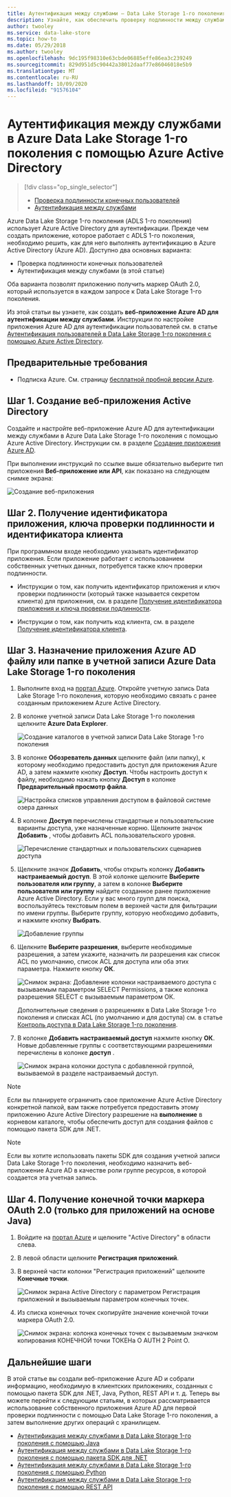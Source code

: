 ```yaml
---
title: Аутентификация между службами — Data Lake Storage 1-го поколения — Azure
description: Узнайте, как обеспечить проверку подлинности между службами с помощью Azure Data Lake Storage 1-го поколения Azure Active Directory.
author: twooley
ms.service: data-lake-store
ms.topic: how-to
ms.date: 05/29/2018
ms.author: twooley
ms.openlocfilehash: 9dc195f98310e63cbde06885effe86ea3c239249
ms.sourcegitcommit: 829d951d5c90442a38012daaf77e86046018e5b9
ms.translationtype: MT
ms.contentlocale: ru-RU
ms.lasthandoff: 10/09/2020
ms.locfileid: "91576104"
---
```

# <a name="service-to-service-authentication-with-azure-data-lake-storage-gen1-using-azure-active-directory"></a>Аутентификация между службами в Azure Data Lake Storage 1-го поколения с помощью Azure Active Directory
> [!div class="op_single_selector"]
> * [Проверка подлинности конечных пользователей](data-lake-store-end-user-authenticate-using-active-directory.md)
> * [Аутентификация между службами](data-lake-store-service-to-service-authenticate-using-active-directory.md)
> 
>  

Azure Data Lake Storage 1-го поколения (ADLS 1-го поколения) использует Azure Active Directory для аутентификации. Прежде чем создать приложение, которое работает с ADLS 1-го поколения, необходимо решить, как для него выполнять аутентификацию в Azure Active Directory (Azure AD). Доступно два основных варианта:

* Проверка подлинности конечных пользователей 
* Аутентификация между службами (в этой статье) 

Оба варианта позволят приложению получить маркер OAuth 2.0, который используется в каждом запросе к Data Lake Storage 1-го поколения.

Из этой статьи вы узнаете, как создать **веб-приложение Azure AD для аутентификации между службами**. Инструкции по настройке приложения Azure AD для аутентификации пользователей см. в статье [Аутентификация пользователей в Data Lake Storage 1-го поколения с помощью Azure Active Directory](data-lake-store-end-user-authenticate-using-active-directory.md).

## <a name="prerequisites"></a>Предварительные требования
* Подписка Azure. См. страницу [бесплатной пробной версии Azure](https://azure.microsoft.com/pricing/free-trial/).

## <a name="step-1-create-an-active-directory-web-application"></a>Шаг 1. Создание веб-приложения Active Directory

Создайте и настройте веб-приложение Azure AD для аутентификации между службами в Azure Data Lake Storage 1-го поколения с помощью Azure Active Directory. Инструкции см. в разделе [Создание приложения Azure AD](../active-directory/develop/howto-create-service-principal-portal.md).

При выполнении инструкций по ссылке выше обязательно выберите тип приложения **Веб-приложение или API**, как показано на следующем снимке экрана:

![Создание веб-приложения](./media/data-lake-store-authenticate-using-active-directory/azure-active-directory-create-web-app.png "Создание веб-приложения")

## <a name="step-2-get-application-id-authentication-key-and-tenant-id"></a>Шаг 2. Получение идентификатора приложения, ключа проверки подлинности и идентификатора клиента
При программном входе необходимо указывать идентификатор приложения. Если приложение работает с использованием собственных учетных данных, потребуется также ключ проверки подлинности.

* Инструкции о том, как получить идентификатор приложения и ключ проверки подлинности (который также называется секретом клиента) для приложения, см. в разделе [Получение идентификатора приложения и ключа проверки подлинности](../active-directory/develop/howto-create-service-principal-portal.md#get-tenant-and-app-id-values-for-signing-in).

* Инструкции о том, как получить код клиента, см. в разделе [Получение идентификатора клиента](../active-directory/develop/howto-create-service-principal-portal.md#get-tenant-and-app-id-values-for-signing-in).

## <a name="step-3-assign-the-azure-ad-application-to-the-azure-data-lake-storage-gen1-account-file-or-folder"></a>Шаг 3. Назначение приложения Azure AD файлу или папке в учетной записи Azure Data Lake Storage 1-го поколения


1. Выполните вход на [портал Azure](https://portal.azure.com). Откройте учетную запись Data Lake Storage 1-го поколения, которую необходимо связать с ранее созданным приложением Azure Active Directory.
2. В колонке учетной записи Data Lake Storage 1-го поколения щелкните **Azure Data Explorer**.
   
    ![Создание каталогов в учетной записи Data Lake Storage 1-го поколения](./media/data-lake-store-authenticate-using-active-directory/adl.start.data.explorer.png "Создание каталогов в учетной записи озера данных")
3. В колонке **Обозреватель данных** щелкните файл (или папку), к которому необходимо предоставить доступ для приложения Azure AD, а затем нажмите кнопку **Доступ**. Чтобы настроить доступ к файлу, необходимо нажать кнопку **Доступ** в колонке **Предварительный просмотр файла**.
   
    ![Настройка списков управления доступом в файловой системе озера данных](./media/data-lake-store-authenticate-using-active-directory/adl.acl.1.png "Настройка списков управления доступом в файловой системе озера данных")
4. В колонке **Доступ** перечислены стандартные и пользовательские варианты доступа, уже назначенные корню. Щелкните значок **Добавить** , чтобы добавить ACL пользовательского уровня.
   
    ![Перечисление стандартных и пользовательских сценариев доступа](./media/data-lake-store-authenticate-using-active-directory/adl.acl.2.png "Перечисление стандартных и пользовательских сценариев доступа")
5. Щелкните значок **Добавить**, чтобы открыть колонку **Добавить настраиваемый доступ**. В этой колонке щелкните **Выберите пользователя или группу**, а затем в колонке **Выберите пользователя или группу** найдите созданное ранее приложение Azure Active Directory. Если у вас много групп для поиска, воспользуйтесь текстовым полем в верхней части для фильтрации по имени группы. Выберите группу, которую необходимо добавить, и нажмите кнопку **Выбрать**.
   
    ![Добавление группы](./media/data-lake-store-authenticate-using-active-directory/adl.acl.3.png "Добавление группы")
6. Щелкните **Выберите разрешения**, выберите необходимые разрешения, а затем укажите, назначить ли разрешения как список ACL по умолчанию, список ACL для доступа или оба этих параметра. Нажмите кнопку **ОК**.
   
    ![Снимок экрана: Добавление колонки настраиваемого доступа с вызываемым параметром SELECT Permissions, а также колонка разрешения SELECT с вызываемым параметром ОК.](./media/data-lake-store-authenticate-using-active-directory/adl.acl.4.png "Назначение разрешений для группы")
   
    Дополнительные сведения о разрешениях в Data Lake Storage 1-го поколения и списках ACL (по умолчанию и для доступа) см. в статье [Контроль доступа в Data Lake Storage 1-го поколения](data-lake-store-access-control.md).
7. В колонке **Добавить настраиваемый доступ** нажмите кнопку **ОК**. Новые добавленные группы с соответствующими разрешениями перечислены в колонке **доступ** .
   
    ![Снимок экрана колонки доступа с добавленной группой, вызываемой в разделе настраиваемый доступ.](./media/data-lake-store-authenticate-using-active-directory/adl.acl.5.png "Назначение разрешений для группы")

> [!NOTE]
> Если вы планируете ограничить свое приложение Azure Active Directory конкретной папкой, вам также потребуется предоставить этому приложению Azure Active Directory разрешение на **выполнение** в корневом каталоге, чтобы обеспечить доступ для создания файлов с помощью пакета SDK для .NET.

> [!NOTE]
> Если вы хотите использовать пакеты SDK для создания учетной записи Data Lake Storage 1-го поколения, необходимо назначить веб-приложение Azure AD в качестве роли группе ресурсов, в которой создается эта учетная запись.
> 
>

## <a name="step-4-get-the-oauth-20-token-endpoint-only-for-java-based-applications"></a>Шаг 4. Получение конечной точки маркера OAuth 2.0 (только для приложений на основе Java)

1. Войдите на [портал Azure](https://portal.azure.com) и щелкните "Active Directory" в области слева.

2. В левой области щелкните **Регистрация приложений**.

3. В верхней части колонки "Регистрация приложений" щелкните **Конечные точки**.

    ![Снимок экрана Active Directory с параметром Регистрация приложений и вызываемым параметром конечных точек.](./media/data-lake-store-authenticate-using-active-directory/oauth-token-endpoint.png "Конечная точка токена OAuth")

4. Из списка конечных точек скопируйте значение конечной точки маркера OAuth 2.0.

    ![Снимок экрана: колонка конечных точек с вызываемым значком копирования КОНЕЧНОЙ точки ТОКЕНа O AUTH 2 Point O.](./media/data-lake-store-authenticate-using-active-directory/oauth-token-endpoint-1.png "Конечная точка токена OAuth")   

## <a name="next-steps"></a>Дальнейшие шаги
В этой статье вы создали веб-приложение Azure AD и собрали информацию, необходимую в клиентских приложениях, созданных с помощью пакета SDK для .NET, Java, Python, REST API и т. д. Теперь вы можете перейти к следующим статьям, в которых рассматривается использование собственного приложения Azure AD для первой проверки подлинности с помощью Data Lake Storage 1-го поколения, а затем выполнение других операций с хранилищем.

* [Аутентификация между службами в Data Lake Storage 1-го поколения с помощью Java](data-lake-store-service-to-service-authenticate-java.md)
* [Аутентификация между службами в Data Lake Storage 1-го поколения с помощью пакета SDK для .NET](data-lake-store-service-to-service-authenticate-net-sdk.md)
* [Аутентификация между службами в Data Lake Storage 1-го поколения с помощью Python](data-lake-store-service-to-service-authenticate-python.md)
* [Аутентификация между службами в Data Lake Storage 1-го поколения с помощью REST API](data-lake-store-service-to-service-authenticate-rest-api.md)


